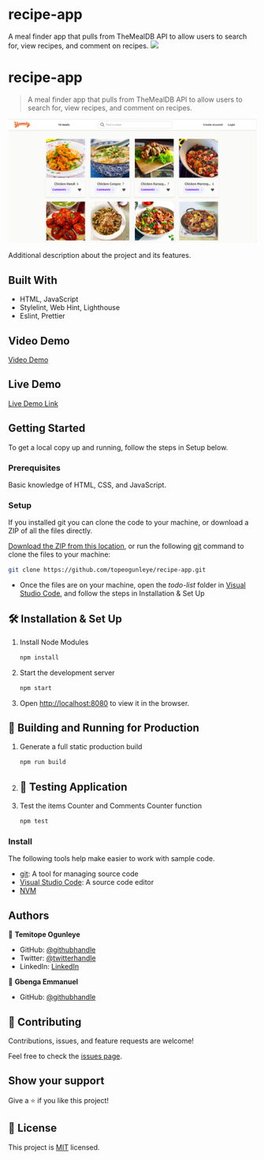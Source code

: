 # recipe-app
A meal finder app that pulls from TheMealDB API to allow users to search for, view recipes, and comment on recipes.
![](https://img.shields.io/badge/Microverse-blueviolet)

# recipe-app

> A meal finder app that pulls from TheMealDB API to allow users to search for, view recipes, and comment on recipes.

![screenshot](./sec.png)

Additional description about the project and its features.

## Built With

- HTML, JavaScript
- Stylelint, Web Hint, Lighthouse
- Eslint, Prettier

## Video Demo

[Video Demo](https://www.loom.com/share/86a73ca9798443a2af325321d206d7ab)
## Live Demo

[Live Demo Link](https://recipeappmicroverse.netlify.app/)

## Getting Started
To get a local copy up and running, follow the steps in Setup below.

### Prerequisites
Basic knowledge of HTML, CSS, and JavaScript.

### Setup
If you installed git you can clone the code to your machine, or download a ZIP of all the files directly.

[Download the ZIP from this location](https://github.com/topeogunleye/recipe-app/archive/refs/heads/main.zip), or run the following [git](https://git-scm.com/downloads) command to clone the files to your machine:

```bash
git clone https://github.com/topeogunleye/recipe-app.git
```

- Once the files are on your machine, open the _todo-list_ folder in [Visual Studio Code](https://code.visualstudio.com/), and follow the steps in Installation & Set Up

## 🛠 Installation & Set Up

1. Install Node Modules

   ```sh
   npm install
   ```

2. Start the development server

   ```sh
   npm start
   ```

3. Open [http://localhost:8080](http://localhost:8080) to view it in the browser.

## 🚀 Building and Running for Production

1. Generate a full static production build

   ```sh
   npm run build
   ```
4. ## 🚀 Testing Application

1. Test the items Counter and Comments Counter function

   ```sh
   npm test
### Install

The following tools help make easier to work with sample code.

- [git](https://git-scm.com/downloads): A tool for managing source code
- [Visual Studio Code](https://code.visualstudio.com/): A source code editor
- [NVM](https://github.com/nvm-sh/nvm)

## Authors

👤 **Temitope Ogunleye**

- GitHub: [@githubhandle](https://github.com/topeogunleye)
- Twitter: [@twitterhandle](https://twitter.com/topeogunleye21)
- LinkedIn: [LinkedIn](https://linkedin.com/in/ogunleye)

👤 **Gbenga Emmanuel**

- GitHub: [@githubhandle](https://github.com/gbengacode)
## 🤝 Contributing

Contributions, issues, and feature requests are welcome!

Feel free to check the [issues page](https://github.com/topeogunleye/recipe-app/issues).

## Show your support

Give a ⭐️ if you like this project!


## 📝 License

This project is [MIT](./MIT.md) licensed.
